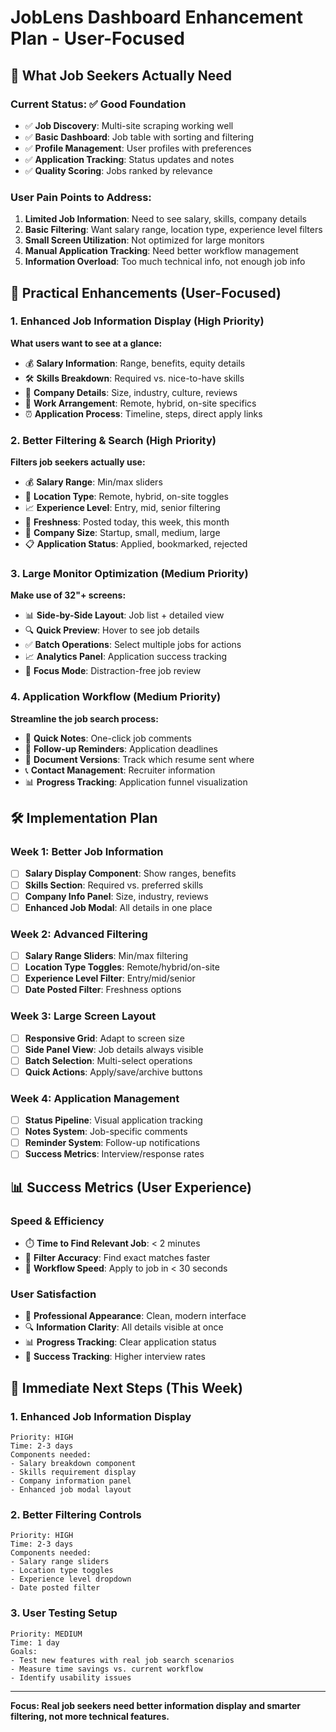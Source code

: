 # JobLens Dashboard Enhancement Plan - User-Focused

## 🎯 What Job Seekers Actually Need

### Current Status: ✅ Good Foundation
- ✅ **Job Discovery**: Multi-site scraping working well
- ✅ **Basic Dashboard**: Job table with sorting and filtering
- ✅ **Profile Management**: User profiles with preferences
- ✅ **Application Tracking**: Status updates and notes
- ✅ **Quality Scoring**: Jobs ranked by relevance

### User Pain Points to Address:
1. **Limited Job Information**: Need to see salary, skills, company details
2. **Basic Filtering**: Want salary range, location type, experience level filters
3. **Small Screen Utilization**: Not optimized for large monitors
4. **Manual Application Tracking**: Need better workflow management
5. **Information Overload**: Too much technical info, not enough job info

## 🚀 Practical Enhancements (User-Focused)

### 1. Enhanced Job Information Display (High Priority)
**What users want to see at a glance:**
- 💰 **Salary Information**: Range, benefits, equity details
- 🛠️ **Skills Breakdown**: Required vs. nice-to-have skills
- 🏢 **Company Details**: Size, industry, culture, reviews
- 📍 **Work Arrangement**: Remote, hybrid, on-site specifics
- ⏰ **Application Process**: Timeline, steps, direct apply links

### 2. Better Filtering & Search (High Priority)
**Filters job seekers actually use:**
- 💰 **Salary Range**: Min/max sliders
- 📍 **Location Type**: Remote, hybrid, on-site toggles
- 📈 **Experience Level**: Entry, mid, senior filtering
- 📅 **Freshness**: Posted today, this week, this month
- 🏢 **Company Size**: Startup, small, medium, large
- 📋 **Application Status**: Applied, bookmarked, rejected

### 3. Large Monitor Optimization (Medium Priority)
**Make use of 32"+ screens:**
- 📊 **Side-by-Side Layout**: Job list + detailed view
- 🔍 **Quick Preview**: Hover to see job details
- ✅ **Batch Operations**: Select multiple jobs for actions
- 📈 **Analytics Panel**: Application success tracking
- 🎯 **Focus Mode**: Distraction-free job review

### 4. Application Workflow (Medium Priority)
**Streamline the job search process:**
- 📝 **Quick Notes**: One-click job comments
- 📅 **Follow-up Reminders**: Application deadlines
- 📄 **Document Versions**: Track which resume sent where
- 📞 **Contact Management**: Recruiter information
- 📊 **Progress Tracking**: Application funnel visualization

## 🛠️ Implementation Plan

### Week 1: Better Job Information
- [ ] **Salary Display Component**: Show ranges, benefits
- [ ] **Skills Section**: Required vs. preferred skills
- [ ] **Company Info Panel**: Size, industry, reviews
- [ ] **Enhanced Job Modal**: All details in one place

### Week 2: Advanced Filtering
- [ ] **Salary Range Sliders**: Min/max filtering
- [ ] **Location Type Toggles**: Remote/hybrid/on-site
- [ ] **Experience Level Filter**: Entry/mid/senior
- [ ] **Date Posted Filter**: Freshness options

### Week 3: Large Screen Layout
- [ ] **Responsive Grid**: Adapt to screen size
- [ ] **Side Panel View**: Job details always visible
- [ ] **Batch Selection**: Multi-select operations
- [ ] **Quick Actions**: Apply/save/archive buttons

### Week 4: Application Management
- [ ] **Status Pipeline**: Visual application tracking
- [ ] **Notes System**: Job-specific comments
- [ ] **Reminder System**: Follow-up notifications
- [ ] **Success Metrics**: Interview/response rates

## 📊 Success Metrics (User Experience)

### Speed & Efficiency
- ⏱️ **Time to Find Relevant Job**: < 2 minutes
- 🎯 **Filter Accuracy**: Find exact matches faster
- 📱 **Workflow Speed**: Apply to job in < 30 seconds

### User Satisfaction
- 💼 **Professional Appearance**: Clean, modern interface
- 🔍 **Information Clarity**: All details visible at once
- 📊 **Progress Tracking**: Clear application status
- 🎯 **Success Tracking**: Higher interview rates

## 🚀 Immediate Next Steps (This Week)

### 1. Enhanced Job Information Display
```
Priority: HIGH
Time: 2-3 days
Components needed:
- Salary breakdown component
- Skills requirement display
- Company information panel
- Enhanced job modal layout
```

### 2. Better Filtering Controls
```
Priority: HIGH  
Time: 2-3 days
Components needed:
- Salary range sliders
- Location type toggles
- Experience level dropdown
- Date posted filter
```

### 3. User Testing Setup
```
Priority: MEDIUM
Time: 1 day
Goals:
- Test new features with real job search scenarios
- Measure time savings vs. current workflow
- Identify usability issues
```

---

**Focus: Real job seekers need better information display and smarter filtering, not more technical features.**

